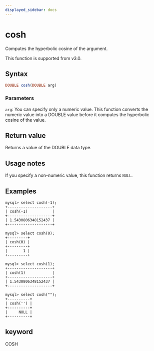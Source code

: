 ```yaml
---
displayed_sidebar: docs
---
```


# cosh



Computes the hyperbolic cosine of the argument.

This function is supported from v3.0.

## Syntax

```Haskell
DOUBLE cosh(DOUBLE arg)
```

### Parameters

`arg`: You can specify only a numeric value. This function converts the numeric value into a DOUBLE value before it computes the hyperbolic cosine of the value.

## Return value

Returns a value of the DOUBLE data type.

## Usage notes

If you specify a non-numeric value, this function returns `NULL`.

## Examples

```Plain
mysql> select cosh(-1);
+--------------------+
| cosh(-1)           |
+--------------------+
| 1.5430806348152437 |
+--------------------+

mysql> select cosh(0);
+---------+
| cosh(0) |
+---------+
|       1 |
+---------+

mysql> select cosh(1);
+--------------------+
| cosh(1)            |
+--------------------+
| 1.5430806348152437 |
+--------------------+

mysql> select cosh("");
+----------+
| cosh('') |
+----------+
|     NULL |
+----------+
```

## keyword

COSH